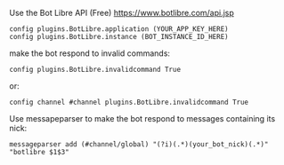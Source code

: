 Use the Bot Libre API (Free) https://www.botlibre.com/api.jsp
```
config plugins.BotLibre.application (YOUR_APP_KEY_HERE)
config plugins.BotLibre.instance (BOT_INSTANCE_ID_HERE)
```
make the bot respond to invalid commands:
```
config plugins.BotLibre.invalidcommand True
```
or:
```
config channel #channel plugins.BotLibre.invalidcommand True
```
Use messapeparser to make the bot respond to messages containing its nick:
```
messageparser add (#channel/global) "(?i)(.*)(your_bot_nick)(.*)" "botlibre $1$3"
```
